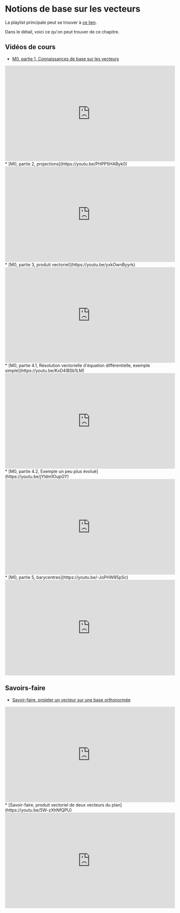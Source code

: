 # Notions de base sur les vecteurs

La playlist principale peut se trouver à [ce lien](https://youtube.com/playlist?list=PLEABsk5Xlyk4Fszzl3STe72_xSAmhrKRm).

Dans le détail, voici ce qu'on peut trouver de ce chapitre.

## Vidéos de cours

* [M0, partie 1, Connaissances de base sur les vecteurs](https://youtu.be/2NVeskm4Cc4)
<div style="text-align:center">
<iframe width="560" height="315" src="https://www.youtube.com/embed/2NVeskm4Cc4" title="YouTube video player" frameborder="0" allow="accelerometer; autoplay; clipboard-write; encrypted-media; gyroscope; picture-in-picture" allowfullscreen></iframe>
</div>
* [M0, partie 2, projections](https://youtu.be/PHPP5HAByk0)
<div style="text-align:center">
<iframe width="560" height="315" src="https://www.youtube.com/embed/PHPP5HAByk0" title="YouTube video player" frameborder="0" allow="accelerometer; autoplay; clipboard-write; encrypted-media; gyroscope; picture-in-picture" allowfullscreen></iframe>
</div>
* [M0, partie 3, produit vectoriel](https://youtu.be/yxkOwnByyrk)
<div style="text-align:center">
<iframe width="560" height="315" src="https://www.youtube.com/embed/yxkOwnByyrk" title="YouTube video player" frameborder="0" allow="accelerometer; autoplay; clipboard-write; encrypted-media; gyroscope; picture-in-picture" allowfullscreen></iframe>
</div>
* [M0, partie 4.1, Résolution vectorielle d'équation différentielle, exemple simple](https://youtu.be/KxD4IBSb1LM)
<div style="text-align:center">
<iframe width="560" height="315" src="https://www.youtube.com/embed/KxD4IBSb1LM" title="YouTube video player" frameborder="0" allow="accelerometer; autoplay; clipboard-write; encrypted-media; gyroscope; picture-in-picture" allowfullscreen></iframe>
</div>
* [M0, partie 4.2, Exemple un peu plus évolué](https://youtu.be/jYldm1OupGY)
<div style="text-align:center">
<iframe width="560" height="315" src="https://www.youtube.com/embed/jYldm1OupGY" title="YouTube video player" frameborder="0" allow="accelerometer; autoplay; clipboard-write; encrypted-media; gyroscope; picture-in-picture" allowfullscreen></iframe>
</div>
* [M0, partie 5, barycentres](https://youtu.be/-JoPHW85pSc)
<div style="text-align:center">
<iframe width="560" height="315" src="https://www.youtube.com/embed/-JoPHW85pSc" title="YouTube video player" frameborder="0" allow="accelerometer; autoplay; clipboard-write; encrypted-media; gyroscope; picture-in-picture" allowfullscreen></iframe>
</div>

## Savoirs-faire

* [Savoir-faire, projeter un vecteur sur une base orthonormée](https://youtu.be/s_lBmr_1zBo)
<div style="text-align:center">
<iframe width="560" height="315" src="https://www.youtube.com/embed/s_lBmr_1zBo" title="YouTube video player" frameborder="0" allow="accelerometer; autoplay; clipboard-write; encrypted-media; gyroscope; picture-in-picture" allowfullscreen></iframe>
</div>
* [Savoir-faire, produit vectoriel de deux vecteurs du plan](https://youtu.be/5W-zXhNfQPU)
<div style="text-align:center">
<iframe width="560" height="315" src="https://www.youtube.com/embed/5W-zXhNfQPU" title="YouTube video player" frameborder="0" allow="accelerometer; autoplay; clipboard-write; encrypted-media; gyroscope; picture-in-picture" allowfullscreen></iframe>
</div>

